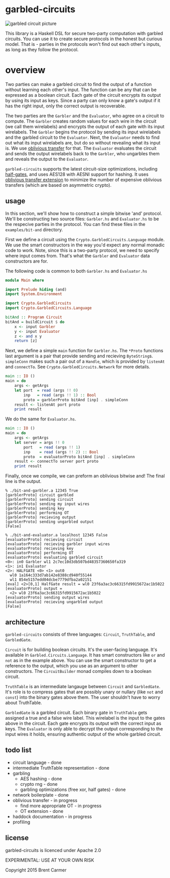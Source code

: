 garbled-circuits
================
![garbled circuit picture](https://web.engr.oregonstate.edu/~rosulekm/scbib.png)

This library is a Haskell DSL for secure two-party computation with garbled
circuits. You can use it to create secure protocols in the honest but curious
model. That is - parties in the protocols won't find out each other's inputs, as
long as they follow the protocol.

overview
========

Two parties can make a garbled circuit to find the output of a function without
learning each other's input. The function can be any that can be expressed as a
boolean circuit. Each gate of the circuit encrypts its output by using its input
as keys. Since a party can only know a gate's output if it has the right input,
only the correct output is recoverable.

The two parties are the `Garbler` and the `Evaluator`, who agree on a circuit to
compute. The `Garbler` creates random values for each wire in the circuit (we
call them wirelabels) and encrypts the output of each gate with its input
wirelabels. The `Garbler` begins the protocol by sending its input wirelabels
and the garbled circuit to the `Evaluator`. Next, the `Evaluator` needs to find
out what its input wirelabels are, but do so without revealing what its input
is. We use [oblivious transfer](https://en.wikipedia.org/wiki/Oblivious_transfer) 
for that. The `Evaluator` evaluates the circuit and sends the output wirelabels back to the `Garbler`, who ungarbles them and reveals the output to the `Evaluator`.

`garbled-circuits` supports the latest circuit-size optimizations, including
[half-gates](http://eprint.iacr.org/2014/756), and uses AES128 with AESNI
support for hashing. It uses [oblivious transfer
extension](https://web.engr.oregonstate.edu/~rosulekm/scbib/index.php?n=Paper.IKNP03)
to minimize the number of expensive oblivious transfers (which are based on
asymmetric crypto).

usage
-----

In this section, we'll show how to construct a simple bitwise 'and' protocol.
We'll be constructing two source files: `Garbler.hs` and `Evaluator.hs` to
be the respecive parties in the protocol. You can find these files in the 
`examples/bit-and` directory.

First we define a circuit using the `Crypto.GarbledCircuits.Language` module.
We use the smart constructors in the way you'd expect any normal monadic code
to work. Note, since this is a two-party protocol, we need to specify where
input comes from. That's what the `Garbler` and `Evaluator` data constructors
are for.

The following code is common to both `Garbler.hs` and `Evaluator.hs`

```haskell
module Main where

import Prelude hiding (and)
import System.Environment

import Crypto.GarbledCircuits
import Crypto.GarbledCircuits.Language

bitAnd :: Program Circuit
bitAnd = buildCircuit $ do
    x <- input Garbler
    y <- input Evaluator
    z <- and x y
    return [z]
```

Next, we define a simple `main` function for `Garbler.hs`.  The `*Proto`
functions last argument is a pair that provide sending and recieving
`ByteString`s. `simpleConn` makes such a pair out of a `Handle`, which is
provided by `listenAt` and `connectTo`. See `Crypto.GarbledCircuits.Network` for
more details.

```haskell
main :: IO ()
main = do
    args <- getArgs
    let port  = read (args !! 0)
        inp   = read (args !! 1) :: Bool
        proto = garblerProto bitAnd [inp] . simpleConn
    result <- listenAt port proto
    print result
```

We do the same for `Evaluator.hs`.

```haskell
main :: IO ()
main = do
    args <- getArgs
    let server = args !! 0
        port   = read (args !! 1)
        inp    = read (args !! 2) :: Bool
        proto  = evaluatorProto bitAnd [inp] . simpleConn
    result <- connectTo server port proto
    print result
```

Finally, once we compile, we can preform an oblivious bitwise and! The final
line is the output.

```shell
% ./bit-and-garbler.a 12345 True
[garblerProto] circuit garbled
[garblerProto] sending circuit
[garblerProto] sending my input wires
[garblerProto] sending key
[garblerProto] performing OT
[garblerProto] recieving output
[garblerProto] sending ungarbled output
[False]
```

```shell
% ./bit-and-evaluator.a localhost 12345 False
[evaluatorProto] recieving circuit
[evaluatorProto] recieving garbler input wires
[evaluatorProto] recieving key
[evaluatorProto] performing OT
[evaluatorProto] evaluating garbled circuit
<0>: in0 Garbler wl1 2c7ec10d3db507bd48357360650fa319
<1>: in1 Evaluator 
<2>: HALFGATE <0> <1> out0
  wl0 1a164c333d7ab142e8388cd940f55144
  wl1 854e5157edd04dcbe7779dfba2a02151
[eval] <2>[0,1] HalfGate result = wl0 23f6a3ac3c66315fd9915672ac1b5022
[evaluatorProto] output =
  <2> wl0 23f6a3ac3c66315fd9915672ac1b5022
[evaluatorProto] sending output wires
[evaluatorProto] recieving ungarbled output
[False]
```

architecture
------------

`garbled-circuits` consists of three languages: `Circuit`, `TruthTable`, and
`GarbledGate`.

`Circuit` is for building boolean circuits. It's the user-facing language. It's
available in `Garbled.Circuits.Language`. It has smart constructors like `or`
and `not` as in the example above. You can use the smart constructor to get a
reference to the output, which you use as an argument to other constructors.
The `CircuitBuilder` monad compiles down to a boolean circuit.

`TruthTable` is an intermediate langauge between `Circuit` and `GarbledGate`.
It's role is to compress gates that are possibly unary or nullary (like `not`
and `const`) into the binary gates above them. The user shouldn't have to worry
about TruthTable.

`GarbledGate` is a garbled circuit. Each binary gate in `TruthTable` gets
assigned a true and a false wire label. This wirelabel is the input
to the gates above in the circuit. Each gate encrypts its output with the
correct input as keys. The `Evaluator` is only able to decrypt the output
corresponding to the input wires it holds, ensuring authentic output of the
whole garbled circuit.

todo list
---------

* circuit language - done
* intermediate TruthTable representation - done
* garbling
    * AES hashing - done
    * crypto rng - done
    * garbling optimizations (free xor, half gates) - done
* network boilerplate - done
* oblivious transfer - in progress
    * find more appropriate OT - in progress
    * OT extension - done
* haddock documentation - in progress
* profiling

license
-------

garbled-circuits is licenced under Apache 2.0

EXPERIMENTAL: USE AT YOUR OWN RISK

Copyright 2015 Brent Carmer
